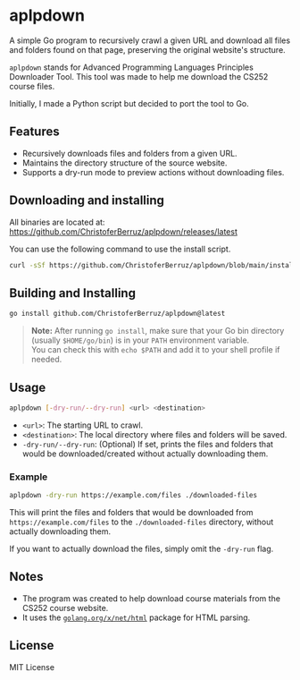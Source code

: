 # aplpdown

A simple Go program to recursively crawl a given URL and download all files and folders found on that page, preserving the original website's structure.

`aplpdown` stands for Advanced Programming Languages Principles Downloader Tool. This tool was made to help me download the CS252 course files.

Initially, I made a Python script but decided to port the tool to Go.

## Features

- Recursively downloads files and folders from a given URL.
- Maintains the directory structure of the source website.
- Supports a dry-run mode to preview actions without downloading files.

## Downloading and installing
All binaries are located at: https://github.com/ChristoferBerruz/aplpdown/releases/latest

You can use the following command to use the install script.
```bash
curl -sSf https://github.com/ChristoferBerruz/aplpdown/blob/main/install.sh | sh
```

## Building and Installing

```sh
go install github.com/ChristoferBerruz/aplpdown@latest
```

> **Note:** After running `go install`, make sure that your Go bin directory (usually `$HOME/go/bin`) is in your `PATH` environment variable.  
> You can check this with `echo $PATH` and add it to your shell profile if needed.

## Usage

```sh
aplpdown [-dry-run/--dry-run] <url> <destination>
```

- `<url>`: The starting URL to crawl.
- `<destination>`: The local directory where files and folders will be saved.
- `-dry-run/--dry-run`: (Optional) If set, prints the files and folders that would be downloaded/created without actually downloading them.

### Example

```sh
aplpdown -dry-run https://example.com/files ./downloaded-files
```

This will print the files and folders that would be downloaded from `https://example.com/files` to the `./downloaded-files` directory, without actually downloading them.

If you want to actually download the files, simply omit the `-dry-run` flag.

## Notes

- The program was created to help download course materials from the CS252 course website.
- It uses the [`golang.org/x/net/html`](https://pkg.go.dev/golang.org/x/net/html) package for HTML parsing.

## License

MIT License